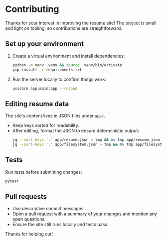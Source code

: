 # Contributing

Thanks for your interest in improving the resume site! The project is small and light on tooling, so contributions are straightforward.

## Set up your environment

1. Create a virtual environment and install dependencies:
   ```bash
   python -m venv .venv && source .venv/bin/activate
   pip install -r requirements.txt
   ```
2. Run the server locally to confirm things work:
   ```bash
   uvicorn app.main:app --reload
   ```

## Editing resume data

The site's content lives in JSON files under `app/`.

- Keep keys sorted for readability.
- After editing, format the JSON to ensure deterministic output:
  ```bash
  jq --sort-keys '.' app/resume.json > tmp && mv tmp app/resume.json
  jq --sort-keys '.' app/filesystem.json > tmp && mv tmp app/filesystem.json
  ```

## Tests

Run tests before submitting changes:
```bash
pytest
```

## Pull requests

- Use descriptive commit messages.
- Open a pull request with a summary of your changes and mention any open questions.
- Ensure the site still runs locally and tests pass.

Thanks for helping out!
